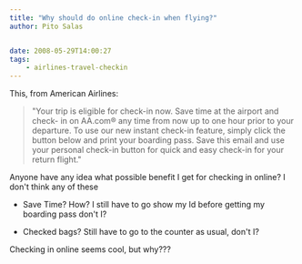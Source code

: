 ```yaml
---
title: "Why should do online check-in when flying?"
author: Pito Salas


date: 2008-05-29T14:00:27
tags:
    - airlines-travel-checkin
---
```




This, from American Airlines:

> "Your trip is eligible for check-in now. Save time at the airport and check-
> in on AA.com® any time from now up to one hour prior to your departure. To
> use our new instant check-in feature, simply click the button below and
> print your boarding pass. Save this email and use your personal check-in
> button for quick and easy check-in for your return flight."

Anyone have any idea what possible benefit I get for checking in online? I
don't think any of these

  * Save Time? How? I still have to go show my Id before getting my boarding pass don't I?

  * Checked bags? Still have to go to the counter as usual, don't I?

Checking in online seems cool, but why???


